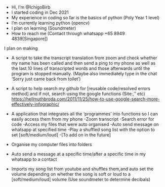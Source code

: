 - Hi, I’m @IchigoBirb
- I started coding in Dec 2021
- My experience in coding so far is the basics of python (Poly Year 1 level)
- I’m currently learning python (opencv)
- I plan on learning (Soundmeter)
- How to reach me (Contact through whatsapp +65 8949 4839[Singapore])

I plan on making
- A script to take the transcript translation from zoom and check whether my name has been called and then send a ping to my phone
as well as the last 10 lines of transcripted words and those afterwards until the program is stopped manually.
(Maybe also immediately type in the chat ‘Sorry just came back from toilet’)

- A script to help search my github for [reusable code/resolved errors method] and if not, search using the google functions (Site:,’’ etc)
https://hellmuthbroda.com/2011/11/25/how-to-use-google-search-more-effectively-infographic/

- A application that integrates all the ‘programmes’ into functions so I can easily access them from my phone 
-Zoom transcript
-Search error for code
-Access my files that were auto organised
-Auto send message on whatsapp at specified time
-Play a shuffled song list with the option to set [soft/medium/loud]
-[To add on in the future]

- Organise my computer files into folders

- Auto send a message at a specific time/after a specific time in my whatsapp to a contact

- Imports my song list from youtube and shuffles them,and auto set the volume depending on 
whether the song is soft or loud to a [soft/medium/loud] volume (Use soundmeter to determine decibals)



<!---
IchigoBirb/IchigoBirb is a ✨ special ✨ repository because its `README.md` (this file) appears on your GitHub profile.
You can click the Preview link to take a look at your changes.
--->
